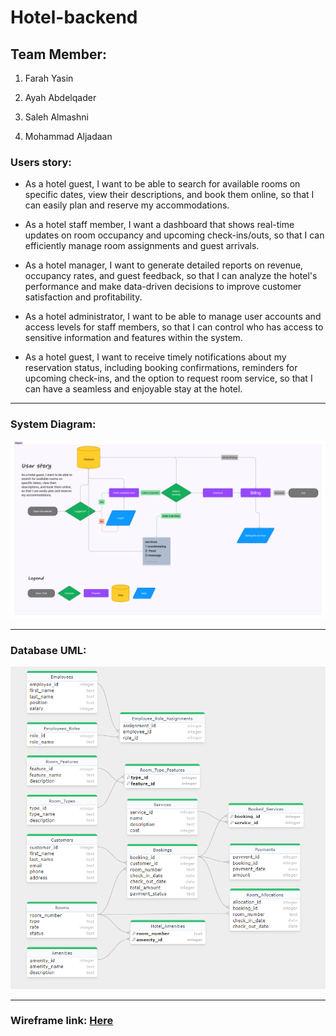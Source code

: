 # Hotel-backend

## Team Member:

1. Farah Yasin


2. Ayah Abdelqader


3. Saleh Almashni


4. Mohammad Aljadaan

### Users story:

- As a hotel guest, I want to be able to search for available rooms on specific dates, view their descriptions, and book them online, so that I can easily plan and reserve my accommodations.

- As a hotel staff member, I want a dashboard that shows real-time updates on room occupancy and upcoming check-ins/outs, so that I can efficiently manage room assignments and guest arrivals.

- As a hotel manager, I want to generate detailed reports on revenue, occupancy rates, and guest feedback, so that I can analyze the hotel's performance and make data-driven decisions to improve customer satisfaction and profitability.

- As a hotel administrator, I want to be able to manage user accounts and access levels for staff members, so that I can control who has access to sensitive information and features within the system.

- As a hotel guest, I want to receive timely notifications about my reservation status, including booking confirmations, reminders for upcoming check-ins, and the option to request room service, so that I can have a seamless and enjoyable stay at the hotel.

---

### System Diagram:

![alt](assets/Disgram.png)

---

### Database UML:

![alt](assets/DBUML.PNG)

---

### Wireframe link: [Here](https://www.figma.com/file/9fX7CIg1qKvZBfqUve6Sy2/Untitled?type=design&node-id=0%3A1&mode=design&t=OnlfW3LGziwGOVD1-1)
